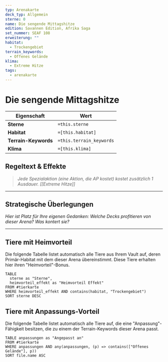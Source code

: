 ```yaml
---
typ: Arenakarte
deck_typ: Allgemein
sterne: 0
name: Die sengende Mittagshitze
edition: Savannen Edition, Afrika Saga
set_nummer: SEAF 108
erweiterung: ""
habitat:
  - Trockengebiet
terrain_keywords:
  - Offenes Gelände
klima:
  - Extreme Hitze
tags:
  - arenakarte
---
```


# Die sengende Mittagshitze

| Eigenschaft | Wert |
|---|---|
| **Sterne** | `=this.sterne` |
| **Habitat** | `=[this.habitat]` |
| **Terrain-Keywords** | `=this.terrain_keywords` |
| **Klima** | `=[this.klima]` |

## Regeltext & Effekte

> *Jede Spezialaktion (eine Aktion, die AP kostet) kostet zusätzlich 1 Ausdauer. [[Extreme Hitze]]*

---
## Strategische Überlegungen

*Hier ist Platz für Ihre eigenen Gedanken: Welche Decks profitieren von dieser Arena? Was kontert sie?*

---
## Tiere mit Heimvorteil

Die folgende Tabelle listet automatisch alle Tiere aus Ihrem Vault auf, deren Primär-Habitat mit dem dieser Arena übereinstimmt. Diese Tiere erhalten hier ihren "Heimvorteil"-Bonus.

```dataview
TABLE
  sterne as "Sterne",
  heimvorteil_effekt as "Heimvorteil Effekt"
FROM #tierkarte
WHERE heimvorteil_effekt AND contains(habitat, "Trockengebiet")
SORT sterne DESC
```

## Tiere mit Anpassungs-Vorteil

Die folgende Tabelle listet automatisch alle Tiere auf, die eine "Anpassung"-Fähigkeit besitzen, die zu einem der Terrain-Keywords dieser Arena passt.

``` dataview
TABLE anpassungen as "Angepasst an"
FROM #tierkarte
WHERE anpassungen AND any(anpassungen, (p) => contains(["Offenes Gelände"], p))
SORT file.name ASC
